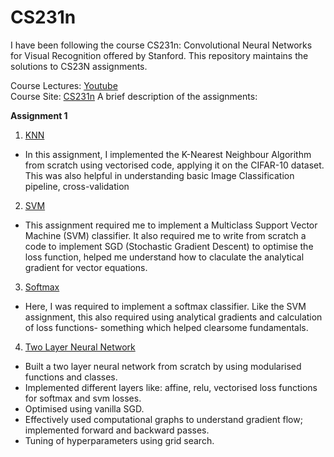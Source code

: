 # CS231n

I have been following the course CS231n: Convolutional Neural Networks for Visual Recognition offered by Stanford. This repository maintains the solutions to CS23N assignments.

Course Lectures: [Youtube](https://www.youtube.com/watch?v=vT1JzLTH4G4&list=PLC1qU-LWwrF64f4QKQT-Vg5Wr4qEE1Zxk)\
Course Site: [CS231n](http://cs231n.stanford.edu/)
A brief description of the assignments:

**Assignment 1**
1. [KNN](https://github.com/MananSuri27/CS231n/blob/main/assignment1/knn.ipynb)
- In this assignment, I implemented the K-Nearest Neighbour Algorithm from scratch using vectorised code, applying it on the CIFAR-10 dataset. This was also helpful in understanding basic Image Classification pipeline, cross-validation
2. [SVM](https://github.com/MananSuri27/CS231n/blob/main/assignment1/svm.ipynb)
- This assignment required me to implement a Multiclass Support Vector Machine (SVM) classifier. It also required me to write from scratch a code to implement SGD (Stochastic Gradient Descent) to optimise the loss function, helped me understand how to claculate the analytical gradient for vector equations.
3. [Softmax](https://github.com/MananSuri27/CS231n/blob/main/assignment1/softmax.ipynb)
- Here, I was required to implement a softmax classifier. Like the SVM assignment, this also required using analytical gradients and calculation of loss functions- something which helped clearsome fundamentals.
4. [Two Layer Neural Network](https://github.com/MananSuri27/CS231n/blob/main/assignment1/two_layer_net.ipynb)
- Built a two layer neural network from scratch by using modularised functions and classes.
- Implemented different layers like: affine, relu, vectorised loss functions for softmax and svm losses.
- Optimised using vanilla SGD.
- Effectively used computational graphs to understand gradient flow; implemented forward and backward passes.
- Tuning of hyperparameters using grid search.
